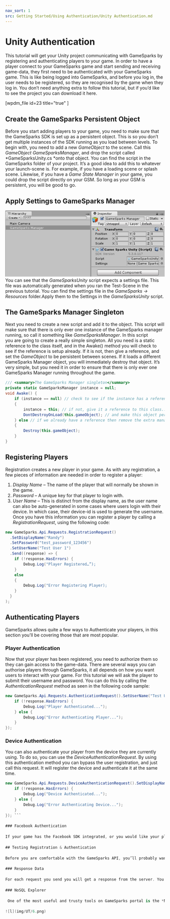 ```yaml
---
nav_sort: 1
src: Getting Started/Using Authentication/Unity Authentication.md
---
```


# Unity Authentication

This tutorial will get your Unity project communicating with GameSparks by registering and authenticating players to your game. In order to have a player connect to your GameSparks game and start sending and receiving game-data, they first need to be authenticated with your GameSparks game. This is like being logged into GameSparks, and before you log in, the user needs to be registered, so they are recognised by the game when they log in. You don’t need anything extra to follow this tutorial, but if you’d like to see the project you can download it here.

[wpdm_file id=23 title="true" ]

## Create the GameSparks Persistent Object

Before you start adding players to your game, you need to make sure that the GameSparks SDK is set up as a persistent object. This is so you don’t get multiple instances of the SDK running as you load between levels. To begin with, you need to add a new *GameObject* to the scene. Call this *GameObject* *GameSparksManager*, and drop the script called *GameSparksUnity.cs *onto that object. You can find the script in the GameSparks folder of your project. It’s a good idea to add this to whatever your launch-scene is. For example, if you have a loading scene or splash scene. Likewise, if you have a *Game State Manager* in your game, you could drop the script directly on your GSM. So long as your GSM is persistent, you will be good to go.

## Apply Settings to GameSparks Manager

![l](img/UT/1.png)
You can see that the *GameSparksUnity* script expects a settings file. This file was automatically generated when you ran the Test-Scene in the previous tutorial. You can find the settings file in the *GameSparks -> Resources* folder.Apply them to the Settings in the *GameSparksUnity* script.


## The GameSparks Manager Singleton


Next you need to create a new script and add it to the object. This script will make sure that there is only ever one instance of the GameSparks manager running, so call it something like *GameSparksManager*. In this script you are going to create a really simple singleton. All you need is a static reference to the class itself, and in the Awake() method you will check to see if the reference is setup already. If it is not, then give a reference, and set the *GameObject* to be persistent between scenes. If it loads a different GameSparks Manager object, you will immediately destroy that object. It’s very simple, but you need it in order to ensure that there is only ever one GameSparks Manager running throughout the game.

```cs
/// <summary>The GameSparks Manager singleton</summary>
private static GameSparksManager instance = null;
void Awake() {
	if (instance == null) // check to see if the instance has a reference
	{
		instance = this; // if not, give it a reference to this class...
		DontDestroyOnLoad(this.gameObject); // and make this object persistent as we load new scenes
	} else // if we already have a reference then remove the extra manager from the scene
	{
		Destroy(this.gameObject);
	}
}
```

## Registering Players

Registration creates a new player in your game. As with any registration, a few pieces of information are needed in order to register a player:

  1. *Display Name* – The name of the player that will normally be shown in the game.
  2. *Password* – A unique key for that player to login with.
  3. *User Name* – This is distinct from the display name, as the user name can also be auto-generated in some cases where users login with their device. In which case, their device-id is used to generate the username.
Once you have this information you can register a player by calling a *RegistrationRequest*, using the following code:

```cs
new GameSparks.Api.Requests.RegistrationRequest()
  .SetDisplayName("Randy")
  .SetPassword("test_password_123456")
  .SetUserName("Test User 1")
  .Send((response) => {
  	if (!response.HasErrors) {
  		Debug.Log("Player Registered…”);
  	}
  	else
  	{
  		Debug.Log("Error Registering Player);
  	}
  }
);
```

## Authenticating Players

GameSparks allows quite a few ways to Authenticate your players, in this section you'll be covering those that are most popular.

### Player Authentication

Now that your player has been registered, you need to authorize them so they can gain access to the game-data. There are several ways you can authorise players through GameSparks, it all depends on how you want users to interact with your game. For this tutorial we will ask the player to submit their username and password. You can do this by calling the *AuthenticationRequest* method as seen in the following code sample:

```cs
new GameSparks.Api.Requests.AuthenticationRequest().SetUserName("Test User 1").SetPassword("test_password_123456").Send((response) => {
	if (!response.HasErrors) {
		Debug.Log("Player Authenticated...");
	} else {
		Debug.Log("Error Authenticating Player...");
	}
});
```    

### Device Authentication

You can also authenticate your player from the device they are currently using. To do so, you can use the *DeviceAuthenticationRequest*. By using this authentication method you can bypass the user registration, and just call this request. It will register the device and authenticate it at the same time.

```cs
new GameSparks.Api.Requests.DeviceAuthenticationRequest().SetDisplayName("Randy").Send((response) => {
	if (!response.HasErrors) {
		Debug.Log("Device Authenticated...");
	} else {
		Debug.Log("Error Authenticating Device...");
	}
}); ```   

### Facebook Authentication

If your game has the Facebook SDK integrated, or you would like your player to be able to authenticate through Facebook and get social capability integrated into your GameSparks game, you might like this check out the following tutorial on authenticating with Facebook [here](https://docs.gamesparks.net/tutorials/unity-tutorials-challenges-part-2-facebook-login).

## Testing Registration & Authentication

Before you are comfortable with the GameSparks API, you’ll probably want to check to see if your requests are working the way you want them to. There are several ways to check this.

### Response Data

For each request you send you will get a response from the server. You have already seen through our C# examples that this response allows us to check out any errors that occurred with your request, but there is other data you can extract too. For requests such as registration and authentication you can get information about the player back, such as their userID (a unique code for each player registered), their display name, username etc. Take a look at the sample project for examples.

### NoSQL Explorer

 One of the most useful and trusty tools on GameSparks portal is the *NoSQL Explorer*. By using this you can check all of the mongo information you have saved for your game. You can check results and filter information for whatever you need (check out [this](https://docs.gamesparks.net/developer-portal/nosql) tutorial for more info). You may want to check that your players have been authenticated properly, or later on, when your game is live, check your player-data. To do so, simply navigate to the *NoSQL* tab in your GameSparks portal, select the *player* collection from the Collection list, then click on the *Find* button. In the output panel you can see the player details for any player you have authenticated.Now you are setup and connected with GameSparks and you are ready to send and receive some data. Check out the next tutorial on Events and Cloud Code [here](https://docs.gamesparks.net/developer-portal/cloud-code/using-cloud-code "Using Cloud Code").

![l](img/UT/6.png)
